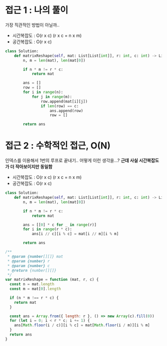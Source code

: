 # 접근 1 : 나의 풀이

가장 직관적인 방법이 아닐까..

- 시간복잡도 : O(r x c) (r x c = n x m)
- 공간복잡도 : O(r x c)

```python
class Solution:
    def matrixReshape(self, mat: List[List[int]], r: int, c: int) -> List[List[int]]:
        n, m = len(mat), len(mat[0])

        if n * m != r * c:
            return mat

        ans = []
        row = []
        for i in range(n):
            for j in range(m):
                row.append(mat[i][j])
                if len(row) == c:
                    ans.append(row)
                    row = []

        return ans
```

# 접근 2 : 수학적인 접근, O(N)

인덱스를 이용해서 1번의 루프로 끝내기.. 어떻게 이런 생각을...? **근데 사실 시간복잡도가 더 작아보이지만 동일함**

- 시간복잡도 : O(r x c) (r x c = n x m)
- 공간복잡도 : O(r x c)

```python
class Solution:
    def matrixReshape(self, mat: List[List[int]], r: int, c: int) -> List[List[int]]:
        n, m = len(mat), len(mat[0])

        if n * m != r * c:
            return mat

        ans = [[0] * c for _ in range(r)]
        for i in range(r * c):
            ans[i // c][i % c] = mat[i // m][i % m]

        return ans
```

```js
/**
 * @param {number[][]} mat
 * @param {number} r
 * @param {number} c
 * @return {number[][]}
 */
var matrixReshape = function (mat, r, c) {
  const n = mat.length
  const m = mat[0].length

  if (n * m !== r * c) {
    return mat
  }

  const ans = Array.from({ length: r }, () => new Array(c).fill(0))
  for (let i = 0; i < r * c; i += 1) {
    ans[Math.floor(i / c)][i % c] = mat[Math.floor(i / m)][i % m]
  }
  return ans
}
```
